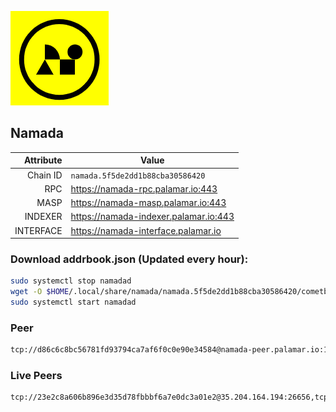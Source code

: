 ![Logo](https://raw.githubusercontent.com/Pa1amar/mainnets/refs/heads/main/namada/logo.png)
## Namada
| Attribute | Value |
|----------:|-------|
| Chain ID         | `namada.5f5de2dd1b88cba30586420` |
| RPC  | https://namada-rpc.palamar.io:443 |
| MASP  | https://namada-masp.palamar.io:443 |
| INDEXER | https://namada-indexer.palamar.io:443 |
| INTERFACE | https://namada-interface.palamar.io |

### Download addrbook.json (Updated every hour):
```bash
sudo systemctl stop namadad
wget -O $HOME/.local/share/namada/namada.5f5de2dd1b88cba30586420/cometbft/config/addrbook.json https://storage.palamar.io/mainnet/namada/addrbook.json
sudo systemctl start namadad
```
### Peer
```bash
tcp://d86c6c8bc56781fd93794ca7af6f0c0e90e34584@namada-peer.palamar.io:16656
```

























































































































































































































































































































































































































































































































































































































































### Live Peers
```
tcp://23e2c8a606b896e3d35d78fbbbf6a7e0dc3a01e2@35.204.164.194:26656,tcp://94b60575033a7bb366101cb57ccb78073d97a446@167.235.35.48:26656,tcp://d1af9c40e76a390dfb4df8d4eede6bc6269fcdab@212.83.33.148:26601,tcp://35bea1f9d7a2f34ac093ae361c6876b328d8cf20@172.161.145.12:26656,tcp://a8187523daabbc053ec992cde9975f65a085da25@46.4.29.231:5000,tcp://6b212481a999cff502248026cdf276fd8998bede@37.252.186.105:5000,tcp://e461529f0cfc2520dbad23d402906924fef602f9@65.109.26.242:26656,tcp://5a7f398e1517fd661689449971a4ec26dd0bea5e@80.241.215.77:26656,tcp://509f1e843cf881650a4151aa804ddd7a7188e88f@195.201.197.246:32656,tcp://ebc272824924ea1a27ea3183dd0b9ba713494f83@185.16.39.158:26656,tcp://532abcbee988a7704bcfc16d9cbca622ca218fba@149.50.110.78:26656,tcp://04affb50117ef548cbf7d1ddb1e6416dec0645ae@65.108.75.179:14656
```
